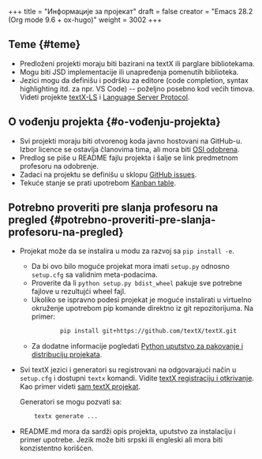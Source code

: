 +++
title = "Информације за пројекат"
draft = false
creator = "Emacs 28.2 (Org mode 9.6 + ox-hugo)"
weight = 3002
+++

## Teme {#teme}

-   Predloženi projekti moraju biti bazirani na textX ili parglare bibliotekama.
-   Mogu biti JSD implementacije ili unapređenja pomenutih biblioteka.
-   Jezici mogu da definišu i podršku za editore (code completion, syntax
    highlighting itd. za npr. VS Code) -- poželjno posebno kod većih timova.
    Videti projekte [textX-LS](https://github.com/textX/textX-LS) i [Language Server Protocol](https://microsoft.github.io/language-server-protocol/).


## O vođenju projekta {#o-vođenju-projekta}

-   Svi projekti moraju biti otvorenog koda javno hostovani na GitHub-u. Izbor
    licence se ostavlja članovima tima, ali mora biti [OSI odobrena](https://opensource.org/licenses).
-   Predlog se piše u README fajlu projekta i šalje se link predmetnom profesoru
    na odobrenje.
-   Zadaci na projektu se definišu u sklopu [GitHub issues](https://github.com/features/issues/).
-   Tekuće stanje se prati upotrebom [Kanban table](https://docs.github.com/en/issues/organizing-your-work-with-project-boards/managing-project-boards/about-project-boards).


## Potrebno proveriti pre slanja profesoru na pregled {#potrebno-proveriti-pre-slanja-profesoru-na-pregled}

-   Projekat može da se instalira u modu za razvoj sa `pip install -e`.
    -   Da bi ovo bilo moguće projekat mora imati `setup.py` odnosno `setup.cfg` sa
        validnim meta-podacima.
    -   Proverite da li `python setup.py bdist_wheel` pakuje sve potrebne fajlove u
        rezultujći wheel fajl.
    -   Ukoliko se ispravno podesi projekat je moguće instalirati u virtuelno
        okruženje upotrebom pip komande direktno iz git repozitorijuma. Na primer:
        ```sh
                pip install git+https://github.com/textX/textX.git
        ```
    -   Za dodatne informacije pogledati [Python uputstvo za pakovanje i distribuciju
        projekata](https://packaging.python.org/en/latest/guides/distributing-packages-using-setuptools/).

-   Svi textX jezici i generatori su registrovani na odgovarajući način u
    `setup.cfg` i dostupni `textx` komandi. Vidite [textX registraciju i otkrivanje](http://textx.github.io/textX/stable/registration/).
    Kao primer videti [sam textX projekat](https://github.com/textX/textX/blob/master/setup.cfg).

    Generatori se mogu pozvati sa:
    ```sh
        textx generate ...
    ```

-   README.md mora da sardži opis projekta, uputstvo za instalaciju i primer
    upotrebe. Jezik može biti srpski ili engleski ali mora biti konzistentno
    korišćen.
